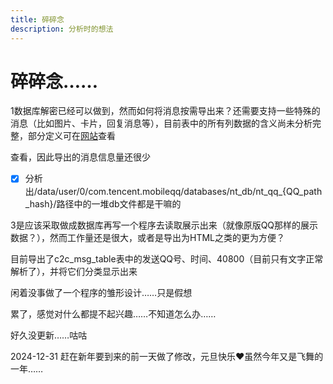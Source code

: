 ```yaml
---
title: 碎碎念
description: 分析时的想法
---
```


# 碎碎念……

1数据库解密已经可以做到，然而如何将消息按需导出来？还需要支持一些特殊的消息（比如图片、卡片，回复消息等），目前表中的所有列数据的含义尚未分析完整，部分定义可在[网站](https://qq.sbcnm.top/watch/%E5%AD%97%E6%AE%B5%E5%90%AB%E4%B9%89.html)查看

查看，因此导出的消息信息量还很少

*   [x] 分析出/data/user/0/com.tencent.mobileqq/databases/nt\_db/nt\_qq\_{QQ\_path\_hash}/路径中的一堆db文件都是干嘛的

3是应该采取做成数据库再写一个程序去读取展示出来（就像原版QQ那样的展示数据？），然而工作量还是很大，或者是导出为HTML之类的更为方便？

目前导出了c2c\_msg\_table表中的发送QQ号、时间、40800（目前只有文字正常解析了），并将它们分类显示出来

闲着没事做了一个程序的雏形设计……只是假想

累了，感觉对什么都提不起兴趣……不知道怎么办……

好久没更新……咕咕

2024-12-31 赶在新年要到来的前一天做了修改，元旦快乐❤虽然今年又是飞舞的一年……
